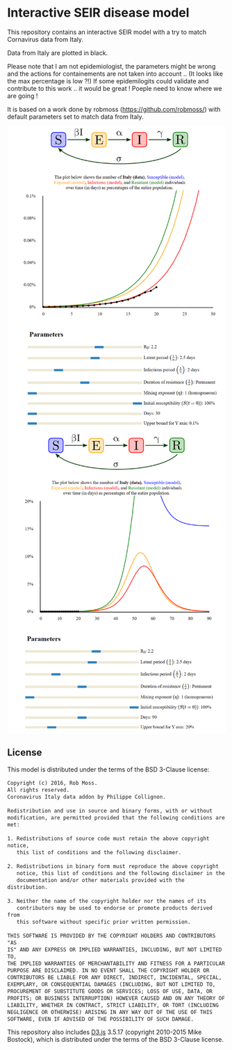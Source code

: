 # Interactive SEIR disease model

This repository contains an interactive SEIR model with a try to match Cornavirus data from Italy.

Data from Italy are plotted in black.

Please note that I am not epidemiologist, the parameters might be wrong and the actions for containements are not taken into account  ..
(It looks like the max percentage is low ?!) If some epidemilogits could validate and contribute to this work .. it would be great !
Poeple need to know where we are going !

It is based on a work done by robmoss (https://github.com/robmoss/) 
with default parameters set to match data from Italy.

![alt text](coronavirus.PNG "Coronavirus 1")
![alt text](coronavirus2.PNG "Coronavirus 2")




## License

This model is distributed under the terms of the BSD 3-Clause license:

    Copyright (c) 2016, Rob Moss.  
    All rights reserved.
    Coronavirus Italy data addon by Philippe Collignon.

    Redistribution and use in source and binary forms, with or without
    modification, are permitted provided that the following conditions are
    met:

    1. Redistributions of source code must retain the above copyright notice,
       this list of conditions and the following disclaimer.

    2. Redistributions in binary form must reproduce the above copyright
       notice, this list of conditions and the following disclaimer in the
       documentation and/or other materials provided with the distribution.

    3. Neither the name of the copyright holder nor the names of its
       contributors may be used to endorse or promote products derived from
       this software without specific prior written permission.

    THIS SOFTWARE IS PROVIDED BY THE COPYRIGHT HOLDERS AND CONTRIBUTORS "AS
    IS" AND ANY EXPRESS OR IMPLIED WARRANTIES, INCLUDING, BUT NOT LIMITED TO,
    THE IMPLIED WARRANTIES OF MERCHANTABILITY AND FITNESS FOR A PARTICULAR
    PURPOSE ARE DISCLAIMED. IN NO EVENT SHALL THE COPYRIGHT HOLDER OR
    CONTRIBUTORS BE LIABLE FOR ANY DIRECT, INDIRECT, INCIDENTAL, SPECIAL,
    EXEMPLARY, OR CONSEQUENTIAL DAMAGES (INCLUDING, BUT NOT LIMITED TO,
    PROCUREMENT OF SUBSTITUTE GOODS OR SERVICES; LOSS OF USE, DATA, OR
    PROFITS; OR BUSINESS INTERRUPTION) HOWEVER CAUSED AND ON ANY THEORY OF
    LIABILITY, WHETHER IN CONTRACT, STRICT LIABILITY, OR TORT (INCLUDING
    NEGLIGENCE OR OTHERWISE) ARISING IN ANY WAY OUT OF THE USE OF THIS
    SOFTWARE, EVEN IF ADVISED OF THE POSSIBILITY OF SUCH DAMAGE.

This repository also includes [D3.js](https://d3js.org/) 3.5.17 (copyright
2010-2015 Mike Bostock), which is distributed under the terms of the BSD
3-Clause license.
